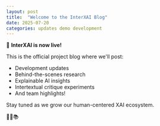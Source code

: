 ```yaml
---
layout: post
title:  "Welcome to the InterXAI Blog"
date: 2025-07-20
categories: updates demo development
---
```


🚀 **InterXAI is now live!**

This is the official project blog where we'll post:
- Development updates
- Behind-the-scenes research
- Explainable AI insights
- Intertextual critique experiments
- And team highlights!

Stay tuned as we grow our human-centered XAI ecosystem.

🧠✨📚
